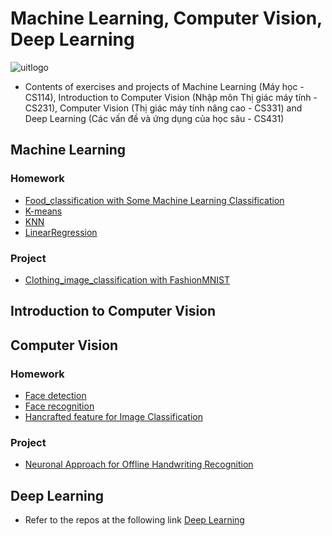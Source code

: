 # Machine Learning, Computer Vision, Deep Learning

 ![uitlogo](https://portal.uit.edu.vn/Styles/profi/images/logo186x150.png)

- Contents of exercises and projects of Machine Learning (Máy học - CS114), Introduction to Computer Vision (Nhập môn Thị giác máy tính - CS231), Computer Vision (Thị giác máy tính nâng cao - CS331) and Deep Learning (Các vấn đề và ứng dụng của học sâu - CS431)

## Machine Learning
### Homework
- [Food_classification with Some Machine Learning Classification](https://github.com/ndtuan10/MachineLearning-and-ComputerVision/blob/main/ML/Baitap/Some__Machine_Learning_Classification__Algorithms%2BVGG16_fc2.ipynb)
- [K-means](https://github.com/ndtuan10/PatternRecognition_CS338.L22.KHCL/blob/main/BaiTap/Bai2_Kmeans.ipynb)
- [KNN](https://github.com/ndtuan10/PatternRecognition_CS338.L22.KHCL/blob/main/BaiTap/Bai3_KNN.ipynb)
- [LinearRegression](https://github.com/ndtuan10/MachineLearning-and-ComputerVision/tree/main/ML/Baitap/LinearRegression)
### Project
- [Clothing_image_classification with FashionMNIST](https://github.com/ndtuan10/MachineLearning-and-ComputerVision/tree/main/ML/DoAn)
## Introduction to Computer Vision

## Computer Vision
### Homework
- [Face detection](https://github.com/ndtuan10/ComputerGraphics_CS105.L21.KHCL/tree/main/face%20detection)
- [Face recognition](https://github.com/ndtuan10/ComputerGraphics_CS105.L21.KHCL/tree/main/face%20recognition)
- [Hancrafted feature for Image Classification](https://github.com/ndtuan10/MachineLearning-and-ComputerVision/blob/main/CV/BaiTap/Handcrafted%20feature%20cho%20Image%20Classification.ipynb)
### Project
- [Neuronal Approach for Offline Handwriting Recognition](https://github.com/ndtuan10/MachineLearning-and-ComputerVision/tree/main/CV/DoAn)
## Deep Learning
- Refer to the repos at the following link [Deep Learning](https://github.com/ndtuan10/DeepLearning_CS431.L21.KHCL)
